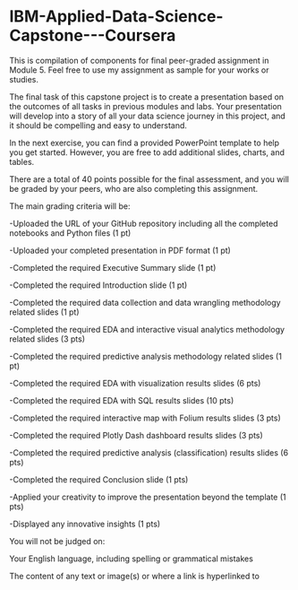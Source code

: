 # IBM-Applied-Data-Science-Capstone---Coursera
This is compilation of components for final peer-graded assignment in Module 5. Feel free to use my assignment as sample for your works or studies.

The final task of this capstone project is to create a presentation based on the outcomes of all tasks in previous modules and labs. Your presentation will develop into a story of all your data science journey in this project, and it should be compelling and easy to understand.

In the next exercise, you can find a provided PowerPoint template to help you get started. However, you are free to add additional slides, charts, and tables.

There are a total of 40 points possible for the final assessment, and you will be graded by your peers, who are also completing this assignment.

The main grading criteria will be:

-Uploaded the URL of your GitHub repository including all the completed notebooks and Python files (1 pt)

-Uploaded your completed presentation in PDF format (1 pt)

-Completed the required Executive Summary slide (1 pt)

-Completed the required Introduction slide (1 pt)

-Completed the required data collection and data wrangling methodology related slides (1 pt)

-Completed the required EDA and interactive visual analytics methodology related slides (3 pts)

-Completed the required predictive analysis methodology related slides (1 pt)

-Completed the required EDA with visualization results slides (6 pts)

-Completed the required EDA with SQL results slides (10 pts)

-Completed the required interactive map with Folium results slides (3 pts)

-Completed the required Plotly Dash dashboard results slides (3 pts)

-Completed the required predictive analysis (classification) results slides (6 pts)

-Completed the required Conclusion slide (1 pts)

-Applied your creativity to improve the presentation beyond the template (1 pts)

-Displayed any innovative insights (1 pts)

You will not be judged on:

Your English language, including spelling or grammatical mistakes

The content of any text or image(s) or where a link is hyperlinked to
